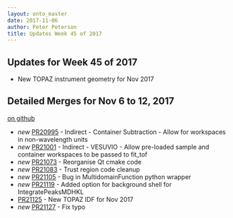 ```yaml
---
layout: onto_master
date: 2017-11-06
author: Peter Peterson
title: Updates Week 45 of 2017
---
```

Updates for Week 45 of 2017
---------------------------
* New TOPAZ instrument geometry for Nov 2017

Detailed Merges for Nov 6 to 12, 2017
-------------------------------------
[on github](https://github.com/mantidproject/mantid/pulls?q=is%3Apr+merged%3A2017-11-07..2017-11-12)

* *new* [PR20995](https://github.com/mantidproject/mantid/pull/20995) - Indirect - Container Subtraction - Allow for workspaces in non-wavelength units
* *new* [PR21001](https://github.com/mantidproject/mantid/pull/21001) - Indirect - VESUVIO - Allow pre-loaded sample and container workspaces to be passed to fit_tof
* *new* [PR21073](https://github.com/mantidproject/mantid/pull/21073) - Reorganise Qt cmake code
* *new* [PR21083](https://github.com/mantidproject/mantid/pull/21083) - Trust region code cleanup
* *new* [PR21105](https://github.com/mantidproject/mantid/pull/21105) - Bug in MultidomainFunction python wrapper
* *new* [PR21119](https://github.com/mantidproject/mantid/pull/21119) - Added option for background shell for IntegratePeaksMDHKL
* [PR21125](https://github.com/mantidproject/mantid/pull/21125) - New TOPAZ IDF for Nov 2017
* *new* [PR21127](https://github.com/mantidproject/mantid/pull/21127) - Fix typo
